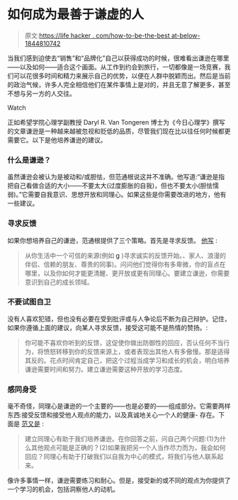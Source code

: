# 如何成为最善于谦虚的人

> 原文:[https://life hacker . com/how-to-be-the-best at-below-1844810742](https://lifehacker.com/how-to-be-the-best-at-being-humble-1844810742)

当我们感到迫使去“销售”和“品牌化”自己以获得成功的时候，很难看出谦逊在哪里——以及如何——适合这个画面。从工作到约会到旅行，一切都像是一场竞赛，我们可以花很多时间和精力来展示自己的优势，以便在人群中脱颖而出。然后是当前的政治气候，许多人完全相信他们在某件事情上是对的，并且无意了解更多，甚至不想与另一方的人交往。

Watch

正如希望学院心理学副教授 Daryl R. Van Tongeren 博士为《今日心理学》撰写的文章谦逊是一种越来越被忽视和贬低的品质，尽管我们现在比以往任何时候都更需要它。以下是他培养谦逊的建议。

### 什么是谦逊？

虽然谦逊会被认为是被动和/或胆怯，但范通根说这并不准确。他写道:“谦逊是指把自己看做合适的大小——不要太大(过度膨胀的自我)，但也不要太小(胆怯懦弱)。”它需要自我意识、思想开放和同理心。如果这些是你需要改进的地方，他有一些建议。

### 寻求反馈

如果你想培养自己的谦逊，范通根提供了三个策略。首先是寻求反馈。 [他写](https://www.psychologytoday.com/us/blog/meaning-making/202008/how-become-more-humble) :

> 从你生活中一个可信的来源(例如 [g](https://www.psychologytoday.com/us/basics/intelligence) )寻求诚实的反馈开始。、家人、浪漫的伴侣、信赖的朋友、尊贵的同事)。问问他们觉得你有多卑微，你的盲点在哪里，以及你如何才能更清醒、更开放或更有同理心。要建立谦逊，你需要意识到自己的成长领域。

### 不要试图自卫

没有人喜欢犯错，但也没有必要在受到批评或与人争论后不断为自己辩护。记住，如果你遵循上面的建议，向某人寻求反馈，接受这可能不是热情的赞扬。:

> 你可能不喜欢你听到的反馈，这促使你做出防御性的回应，否认任何不当行为，将愤怒转移到你的反馈来源上，或者表现出其他人有多傲慢。那是适得其反的。花点时间肯定自己，把这个过程当成学习和成长的机会，明白培养谦逊需要时间和努力。建立谦逊需要这种开放的学习态度。

### 感同身受

毫不奇怪，同理心是谦逊的一个主要的——也是必要的——组成部分。它需要两样东西:接受反馈和接受他人观点的能力，以及真诚地关心一个人的健康- 存在。下面是 [范又是](https://www.psychologytoday.com/us/blog/meaning-making/202008/how-become-more-humble) :

> 建立同理心有助于我们培养谦逊。在你回答之前，问自己两个问题:(1)为什么其他观点可能是正确的？(2)如果我把另一个人当作尽力而为，我会如何回应？同理心有助于打破我们以自我为中心的模式，将我们与他人联系起来。

像许多事情一样，谦逊需要练习和耐心。但是，接受新的或不同的观点为你提供了一个学习的机会，包括洞察他人的动机。